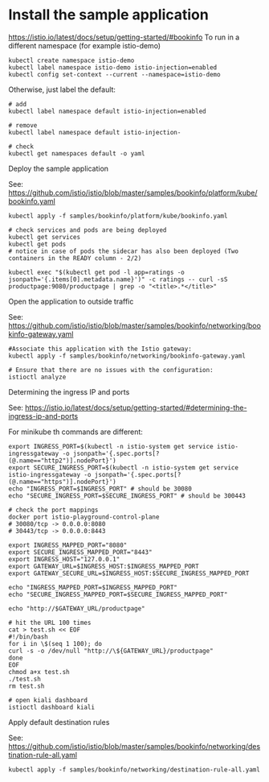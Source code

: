 # Install the sample application

https://istio.io/latest/docs/setup/getting-started/#bookinfo
To run in a different namespace (for example istio-demo)
```shell
kubectl create namespace istio-demo
kubectl label namespace istio-demo istio-injection=enabled
kubectl config set-context --current --namespace=istio-demo
```

Otherwise, just label the default:
```shell
# add
kubectl label namespace default istio-injection=enabled

# remove
kubectl label namespace default istio-injection-

# check
kubectl get namespaces default -o yaml
```

Deploy the sample application

See: https://github.com/istio/istio/blob/master/samples/bookinfo/platform/kube/bookinfo.yaml

```shell
kubectl apply -f samples/bookinfo/platform/kube/bookinfo.yaml

# check services and pods are being deployed
kubectl get services
kubectl get pods
# notice in case of pods the sidecar has also been deployed (Two containers in the READY column - 2/2)

kubectl exec "$(kubectl get pod -l app=ratings -o jsonpath='{.items[0].metadata.name}')" -c ratings -- curl -sS productpage:9080/productpage | grep -o "<title>.*</title>"
```

Open the application to outside traffic

See: https://github.com/istio/istio/blob/master/samples/bookinfo/networking/bookinfo-gateway.yaml

```shell
#Associate this application with the Istio gateway:
kubectl apply -f samples/bookinfo/networking/bookinfo-gateway.yaml

# Ensure that there are no issues with the configuration:
istioctl analyze
```

Determining the ingress IP and ports

See: https://istio.io/latest/docs/setup/getting-started/#determining-the-ingress-ip-and-ports

For minikube th commands are different:
```shell
export INGRESS_PORT=$(kubectl -n istio-system get service istio-ingressgateway -o jsonpath='{.spec.ports[?(@.name=="http2")].nodePort}')
export SECURE_INGRESS_PORT=$(kubectl -n istio-system get service istio-ingressgateway -o jsonpath='{.spec.ports[?(@.name=="https")].nodePort}')
echo "INGRESS_PORT=$INGRESS_PORT" # should be 30080
echo "SECURE_INGRESS_PORT=$SECURE_INGRESS_PORT" # should be 300443

# check the port mappings
docker port istio-playground-control-plane
# 30080/tcp -> 0.0.0.0:8080
# 30443/tcp -> 0.0.0.0:8443

export INGRESS_MAPPED_PORT="8080"
export SECURE_INGRESS_MAPPED_PORT="8443"
export INGRESS_HOST="127.0.0.1"
export GATEWAY_URL=$INGRESS_HOST:$INGRESS_MAPPED_PORT
export GATEWAY_SECURE_URL=$INGRESS_HOST:$SECURE_INGRESS_MAPPED_PORT

echo "INGRESS_MAPPED_PORT=$INGRESS_MAPPED_PORT"
echo "SECURE_INGRESS_MAPPED_PORT=$SECURE_INGRESS_MAPPED_PORT"

echo "http://$GATEWAY_URL/productpage"

# hit the URL 100 times
cat > test.sh << EOF
#!/bin/bash
for i in \$(seq 1 100); do 
curl -s -o /dev/null "http://\${GATEWAY_URL}/productpage"
done
EOF
chmod a+x test.sh
./test.sh
rm test.sh

# open kiali dashboard
istioctl dashboard kiali
```

Apply default destination rules


See: https://github.com/istio/istio/blob/master/samples/bookinfo/networking/destination-rule-all.yaml

```shell
kubectl apply -f samples/bookinfo/networking/destination-rule-all.yaml
